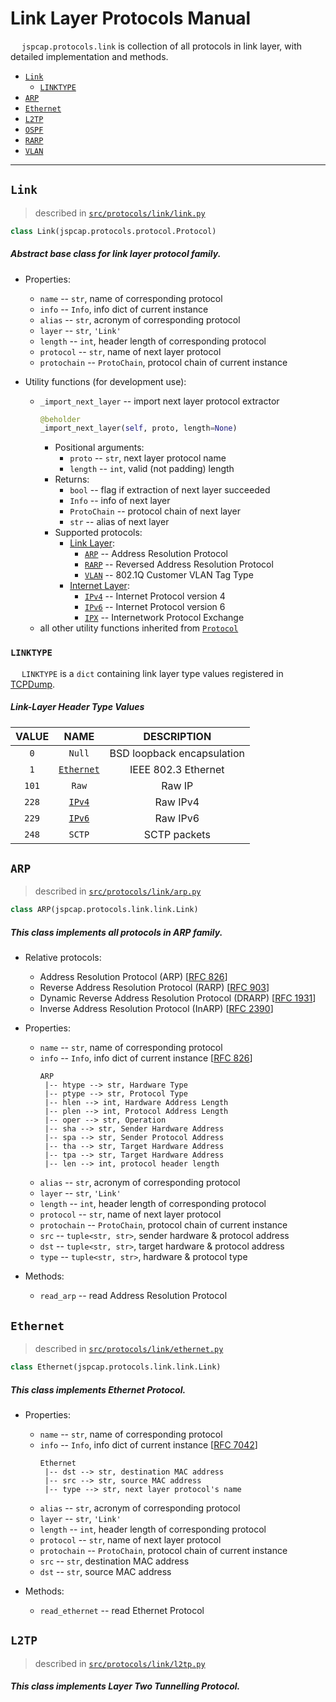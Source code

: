 # Link Layer Protocols Manual

<!-- NotImplemented -->

&emsp; `jspcap.protocols.link` is collection of all protocols in link layer, with detailed implementation and methods.

 - [`Link`](#link)
    * [`LINKTYPE`](#linktype)
 - [`ARP`](#arp)
 - [`Ethernet`](#ethernet)
 - [`L2TP`](#l2tp)
 - [`OSPF`](#ospf)
 - [`RARP`](#rarp)
 - [`VLAN`](#vlan)

---

## `Link`

 > described in [`src/protocols/link/link.py`](https://github.com/JarryShaw/jspcap/tree/master/src/protocols/link/link.py)

```python
class Link(jspcap.protocols.protocol.Protocol)
```

##### Abstract base class for link layer protocol family.

 - Properties:
    * `name` -- `str`, name of corresponding protocol
    * `info` -- `Info`, info dict of current instance
    * `alias` -- `str`, acronym of corresponding protocol
    * `layer` -- `str`, `'Link'`
    * `length` -- `int`, header length of corresponding protocol
    * `protocol` -- `str`, name of next layer protocol
    * `protochain` -- `ProtoChain`, protocol chain of current instance

 - Utility functions (for development use):
    * `_import_next_layer` -- import next layer protocol extractor
        ```python
        @beholder
        _import_next_layer(self, proto, length=None)
        ```
        - Positional arguments:
            * `proto` -- `str`, next layer protocol name
            * `length` -- `int`, valid (not padding) length
        - Returns:
            * `bool` -- flag if extraction of next layer succeeded
            * `Info` -- info of next layer
            * `ProtoChain` -- protocol chain of next layer
            * `str` -- alias of next layer
        - Supported protocols:
            * [Link Layer](#link-layer-protocols-manual):
                - [`ARP`](#arp) -- Address Resolution Protocol
                - [`RARP`](#rarp) -- Reversed Address Resolution Protocol
                - [`VLAN`](#vlan) -- 802.1Q Customer VLAN Tag Type
            * [Internet Layer](https://github.com/JarryShaw/jspcap/tree/master/src/protocols/internet#internet-layer-protocols-manual):
                - [`IPv4`](https://github.com/JarryShaw/jspcap/tree/master/src/protocols/internet#ipv4) -- Internet Protocol version 4
                - [`IPv6`](https://github.com/JarryShaw/jspcap/tree/master/src/protocols/internet#ipv6) -- Internet Protocol version 6
                - [`IPX`](https://github.com/JarryShaw/jspcap/tree/master/src/protocols/internet#ipx) -- Internetwork Protocol Exchange
    * all other utility functions inherited from [`Protocol`](https://github.com/JarryShaw/jspcap/tree/master/src/protocols#protocol)

### `LINKTYPE`

&emsp; `LINKTYPE` is a `dict` containing link layer type values registered in [TCPDump](http://www.tcpdump.org/linktypes.html).

##### Link-Layer Header Type Values

| VALUE |                                          NAME                                         |        DESCRIPTION         |
| :---: | :-----------------------------------------------------------------------------------: | :------------------------: |
|  `0`  | `Null`                                                                                | BSD loopback encapsulation |
|  `1`  | [`Ethernet`](#ethernet)                                                               |    IEEE 802.3 Ethernet     |
| `101` | `Raw`                                                                                 |           Raw IP           |
| `228` | [`IPv4`](https://github.com/JarryShaw/jspcap/tree/master/src/protocols/internet#ipv4) |          Raw IPv4          |
| `229` | [`IPv6`](https://github.com/JarryShaw/jspcap/tree/master/src/protocols/internet#ipv6) |          Raw IPv6          |
| `248` | `SCTP`                                                                                |        SCTP packets        |

## `ARP`

 > described in [`src/protocols/link/arp.py`](https://github.com/JarryShaw/jspcap/tree/master/src/protocols/link/arp.py)

```python
class ARP(jspcap.protocols.link.link.Link)
```

##### This class implements all protocols in ARP family.

 - Relative protocols:
    * Address Resolution Protocol (ARP) [[RFC 826](https://tools.ietf.org/html/rfc826)]
    * Reverse Address Resolution Protocol (RARP) [[RFC 903](https://tools.ietf.org/html/rfc903)]
    * Dynamic Reverse Address Resolution Protocol (DRARP) [[RFC 1931](https://tools.ietf.org/html/rfc1931)]
    * Inverse Address Resolution Protocol (InARP) [[RFC 2390](https://tools.ietf.org/html/rfc2390)]

 - Properties:
    * `name` -- `str`, name of corresponding protocol
    * `info` -- `Info`, info dict of current instance [[RFC 826](https://tools.ietf.org/html/rfc826)]
        ```
        ARP
         |-- htype --> str, Hardware Type
         |-- ptype --> str, Protocol Type
         |-- hlen --> int, Hardware Address Length
         |-- plen --> int, Protocol Address Length
         |-- oper --> str, Operation
         |-- sha --> str, Sender Hardware Address
         |-- spa --> str, Sender Protocol Address
         |-- tha --> str, Target Hardware Address
         |-- tpa --> str, Target Hardware Address
         |-- len --> int, protocol header length
        ```
    * `alias` -- `str`, acronym of corresponding protocol
    * `layer` -- `str`, `'Link'`
    * `length` -- `int`, header length of corresponding protocol
    * `protocol` -- `str`, name of next layer protocol
    * `protochain` -- `ProtoChain`, protocol chain of current instance
    * `src` -- `tuple<str, str>`, sender hardware & protocol address
    * `dst` -- `tuple<str, str>`, target hardware & protocol address
    * `type` -- `tuple<str, str>`, hardware & protocol type

 - Methods:
    * `read_arp` -- read Address Resolution Protocol

## `Ethernet`

 > described in [`src/protocols/link/ethernet.py`](https://github.com/JarryShaw/jspcap/tree/master/src/protocols/link/ethernet.py)

```python
class Ethernet(jspcap.protocols.link.link.Link)
```

##### This class implements Ethernet Protocol.

 - Properties:
    * `name` -- `str`, name of corresponding protocol
    * `info` -- `Info`, info dict of current instance [[RFC 7042](https://tools.ietf.org/html/rfc7042)]
        ```
        Ethernet
         |-- dst --> str, destination MAC address
         |-- src --> str, source MAC address
         |-- type --> str, next layer protocol's name
        ```
    * `alias` -- `str`, acronym of corresponding protocol
    * `layer` -- `str`, `'Link'`
    * `length` -- `int`, header length of corresponding protocol
    * `protocol` -- `str`, name of next layer protocol
    * `protochain` -- `ProtoChain`, protocol chain of current instance
    * `src` -- `str`, destination MAC address
    * `dst` -- `str`, source MAC address

 - Methods:
    * `read_ethernet` -- read Ethernet Protocol

## `L2TP`

 > described in [`src/protocols/link/l2tp.py`](https://github.com/JarryShaw/jspcap/tree/master/src/protocols/link/l2tp.py)

##### This class implements Layer Two Tunnelling Protocol.
